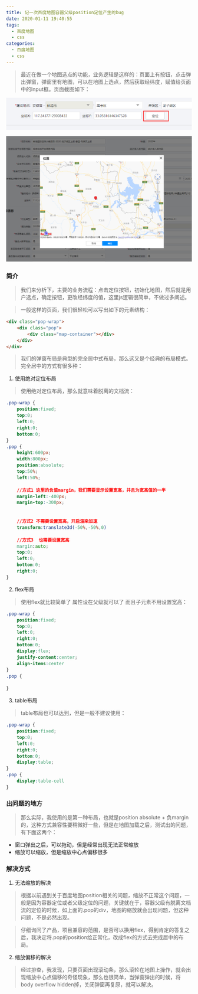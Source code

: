 ```yaml
---
title: 记一次百度地图容器父级position定位产生的bug
date: 2020-01-11 19:40:55
tags:
  - 百度地图
  - css
categories:
  - 百度地图
  - css
---
```




> 最近在做一个地图选点的功能，业务逻辑是这样的：页面上有按钮，点击弹出弹窗，弹窗里有地图，可以在地图上选点，然后获取经纬度，赋值给页面中的Input框。页面截图如下：

![](https://github.com/bettermu/blog-picture-store/blob/master/20200111/1.png?raw=true)   

![](https://github.com/bettermu/blog-picture-store/blob/master/20200111/2.png?raw=true)   

### 简介

> 我们来分析下，主要的业务流程：点击定位按钮，初始化地图，然后就是用户选点，确定按钮，更改经纬度的值，这里js逻辑很简单，不做过多阐述。

> 一般这样的页面，我们很轻松可以写出如下的元素结构：
```html
<div class="pop-wrap">
    <div class="pop">
        <div class="map-container"></div>
    </div>
</div>
```
> 我们的弹窗布局是典型的完全居中式布局，那么这又是个经典的布局模式。完全居中的方式有很多种：

1. 使用绝对定位布局
> 使用绝对定位布局，那么就意味着脱离的文档流：

```css
.pop-wrap {
    position:fixed;
    top:0;
    left:0;
    right:0;
    bottom:0;
}
.pop {
    height:600px;
    width:800px;  
    position:absolute;
    top:50%;
    left:50%;
    
    //方式1 这里的负值margin，我们需要显示设置宽高，并且为宽高值的一半
    margin-left:-400px;
    margin-top:-300px;  
    
    
    //方式2 不需要设置宽高，开启渲染加速
    transform:translate3d(-50%,-50%,0) 
    
    //方式3  也需要设置宽高 
    margin:auto;
    top:0;
    left:0;
    bottom:0;
    right:0;
}
```
2. flex布局

> 使用flex就比较简单了  属性设在父级就可以了  而且子元素不用设置宽高：

```css
.pop-wrap {
    position:fixed;
    top:0;
    left:0;
    right:0;
    bottom:0;
    display:flex;
    justify-content:center;
    align-items:center
}
.pop {
    
}
```
3. table布局

> table布局也可以达到，但是一般不建议使用：

```css
.pop-wrap {
    position:fixed;
    top:0;
    left:0;
    right:0;
    bottom:0;
    display:table;
}
.pop {
    display:table-cell
}
```


### 出问题的地方
> 那么实际，我使用的是第一种布局，也就是position absolute + 负margin的，这种方式兼容性要稍微好一些，但是在地图加载之后，测试出的问题，有下面这两个：
* 窗口弹出之后，可以拖动，但是经常出现无法正常缩放
* 缩放可以缩放，但是缩放中心点偏移很多

### 解决方式

1. 无法缩放的解决

> 根据以前遇到关于百度地图position相关的问题，缩放不正常这个问题，一般是因为容器定位或者父级定位的问题，关键就在于，容器父级有脱离文档流的定位的时候，如上面的.pop的div，地图的缩放就会出现问题，但这种问题，不是必然出现。

> 仔细询问了产品，项目兼容的范围，是否可以换用flex，得到肯定的答复之后，我决定将.pop的position给正常化，改成flex的方式去完成居中的布局。

2. 缩放偏移的解决

> 经过排查，我发现，只要页面出现滚动条，那么滚轮在地图上操作，就会出现缩放中心点偏移的奇怪现象，那么也很简单，当弹窗弹出的时候，将body overflow hidden掉，关闭弹窗再复原，就可以解决。





